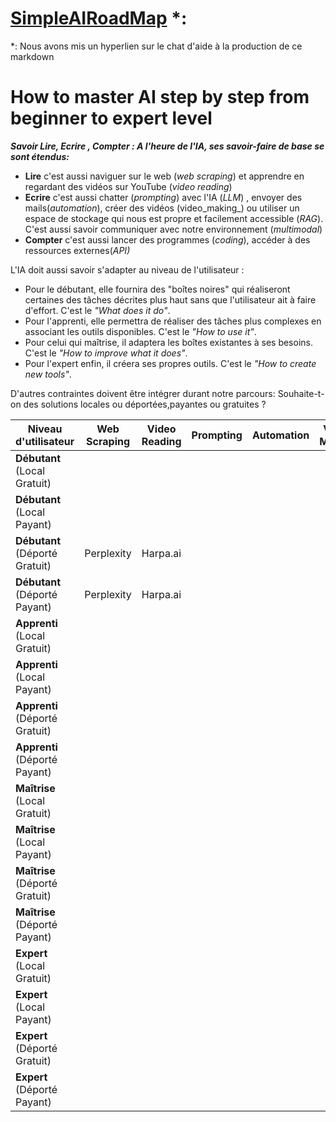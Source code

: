# [SimpleAIRoadMap](https://chatgpt.com/share/d2c569e9-b863-4143-959c-583dc10b6257) *:
*: Nous avons mis un hyperlien sur le chat d'aide à la production de ce markdown 

# **How to master AI step by step from beginner to expert level**

_**Savoir Lire, Ecrire , Compter : A l'heure de l'IA, ses savoir-faire de base se sont étendus:**_

- **Lire** c'est aussi naviguer sur le web (_web scraping_) et apprendre en regardant des vidéos sur YouTube (_video reading_) 
- **Ecrire** c'est aussi chatter (_prompting_) avec l'IA (_LLM_) , envoyer des mails(_automation_), créer des vidéos (video_making_) ou utiliser un espace de stockage qui nous est propre et facilement accessible (_RAG_). C'est aussi savoir communiquer avec notre environnement (_multimodal_)
- **Compter** c'est aussi lancer des programmes (_coding_), accéder à des ressources externes(_API)_

L'IA doit aussi savoir s'adapter au niveau de l'utilisateur :

- Pour le débutant, elle fournira des "boîtes noires" qui réaliseront certaines des tâches décrites plus haut sans que l'utilisateur ait à faire d'effort. C'est le _"What does it do"_.
- Pour l'apprenti, elle permettra de réaliser des tâches plus complexes en associant les outils disponibles. C'est le _"How to use it"_.
- Pour celui qui maîtrise, il adaptera les boîtes existantes à ses besoins. C'est le _"How to improve what it does"_.
- Pour l'expert enfin, il créera ses propres outils. C'est le _"How to create new tools"_.

D'autres contraintes doivent être intégrer durant notre parcours: Souhaite-t-on des solutions locales ou déportées,payantes ou gratuites ?
  
| **Niveau d'utilisateur** | **Web Scraping** | **Video Reading** | **Prompting** | **Automation** | **Video Making** | **RAG** | **Multimodal** | **Coding** | **API** |
|---------------------------|------------------|-------------------|---------------|----------------|------------------|---------|----------------|-------------|---------|
| **Débutant** (Local Gratuit)  |            |                  |               |                |                  |         |                |             |         |
| **Débutant** (Local Payant)   |                 |                   |               |                |                  |         |                |             |         |
| **Débutant** (Déporté Gratuit) |     Perplexity                   |   Harpa.ai                 |               |                |                  |         |                |  [Lightning AI](https://www.perplexity.ai/search/recherche-des-cores-toroidaux-aYOmvrjRTfKPbY65bxzlUQ)           |         |
| **Débutant** (Déporté Payant)  |          Perplexity         |        Harpa.ai           |               |                |                  |         |                |             |         |
| **Apprenti** (Local Gratuit)  |                  |                   |               |                |                  |         |                |             |         |
| **Apprenti** (Local Payant)   |                  |                   |               |                |                  |         |                |             |         |
| **Apprenti** (Déporté Gratuit) |                  |                   |               |                |                  |         |                |             |         |
| **Apprenti** (Déporté Payant)  |                  |                   |               |                |                  |         |                |             |         |
| **Maîtrise** (Local Gratuit)  |                  |                   |               |                |                  |         |                |             |         |
| **Maîtrise** (Local Payant)   |                  |                   |               |                |                  |         |                |             |         |
| **Maîtrise** (Déporté Gratuit) |                  |                   |               |                |                  |         |                |             |         |
| **Maîtrise** (Déporté Payant)  |                  |                   |               |                |                  |         |                |             |         |
| **Expert** (Local Gratuit)    |                  |                   |               |                |                  |         |                |             |         |
| **Expert** (Local Payant)     |                  |                   |               |                |                  |         |                |             |         |
| **Expert** (Déporté Gratuit)  |                  |                   |               |                |                  |         |                |             |         |
| **Expert** (Déporté Payant)   |                  |                   |               |                |                  |         |                |             |         |
